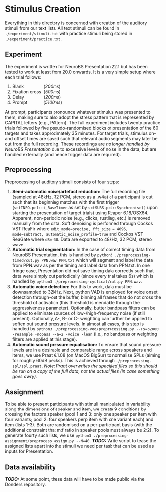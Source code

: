 # Stimulus Creation
Everything in this directory is concerned with creation of the auditory stimuli from our text lists. All text stimuli can be found in ```./experiment/stimuli.txt``` with practice stimuli being stored in ```./experiment/practice.txt```.

## Experiment
The experiment is written for NeuroBS Presentation 22.1 but has been tested to work at least from 20.0 onwards. It is a very simple setup where each trial follows:

1. Blank&nbsp;&nbsp;&nbsp;&nbsp;&nbsp;&nbsp;&nbsp;&nbsp;&nbsp;&nbsp;&nbsp;&nbsp;&nbsp;&nbsp;&nbsp;&nbsp;(*200ms*)
2. Fixation cross &nbsp;(*500ms*)
3. Delay&nbsp;&nbsp;&nbsp;&nbsp;&nbsp;&nbsp;&nbsp;&nbsp;&nbsp;&nbsp;&nbsp;&nbsp;&nbsp;&nbsp;&nbsp;&nbsp;(*200ms*)
4. Prompt&nbsp;&nbsp;&nbsp;&nbsp;&nbsp;&nbsp;&nbsp;&nbsp;&nbsp;&nbsp;&nbsp;&nbsp;&nbsp;(*5100ms*)

At prompt, participants pronounce whatever stimulus was presented to them, making sure to also adopt the stress pattern that is represented by CAPITAL letters (e.g., PAttern). The full experiment includes twenty practice trials followed by five pseudo-randomised blocks of presentation of the 60 targets and takes approximately 35 minutes. For target trials, stimulus on- and offset times are saved such that relevant audio segments may later be cut from the full recording. These recordings are *no longer handled by NeuroBS Presentation* due to excessive levels of noise in the data, but are handled externally (and hence trigger data are required).

## Preprocessing
Preprocessing of auditory stimuli consists of four steps:

1. **Semi-automatic noise/artefact reduction:** The full recording file (sampled at 48kHz, 32 PCM, stereo as a .w4a) of a participant is cut such that its beginning matches with the first trigger (```sctINFO.pcl::i_BaseTimer``` as set by ```sctSUBS.pcl::Synchronise()``` upon starting the presentation of target trials) using Reaper 6.18/OSX64. Apparent, non-periodic noise (e.g., clicks, rustling, etc.) is removed manually from the data. Soft denoising is performed through Cockos VST ReaFir where ```edit_mode=precise, fft_size = 4096, mode=subtract, automatic_noise_profile=true``` and Cockos VST ReaGate where ```dB=-50```. Data are exported to 48kHz, 32 PCM, stereo wave.
2. **Automatic trial segmentation:** In the case of correct timing data from NeuroBS Presentation, this is handled by ```python3 ./preprocessing-timed/cut.py PPN.wav PPN.txt``` which will segment and label the data from PPN.wav  as per the timing and label data from PPN.txt. In one fringe case, Presentation did not save timing data correctly such that data were simply cut periodically (since every trial takes 6s) which is handled by ```python3 ./preprocessing-cyclical/cut.py PPN.wav```.
3. **Automatic voice detection:** For this to work, data must be downsampled to 32kHz. Next, python VAD is employed for voice onset detection through-out the buffer, binning all frames that do not cross the threshold of activation (this threshold is mendable through the aggressiveness parameter). Optionally, butter bandpass filters can be applied to eliminate sources of low-/high-frequency noise (if still present). Optionally, A-, B- or C- weighting can further be applied to soften out sound pressure levels. In almost all cases, this step is handled by ```python3 ./preprocessing-vod/preprocessing.py --Fs=32000 -resample -nopass --a=2 -voice -lean``` (i.e., no bandpass or weighting filters are applied at this stage).
4. **Automatic sound pressure equalisation:** To ensure that sound pressure levels are in a desirable and comparable range across speakers and items, we use Praat 6.1.08 (on MacOS BigSur) to normalise SPLs (aiming for roughly 60dB peaks). This is achieved through ```./preprocessing-spl/spl.praat```. *Note: Praat overwrites the specified files so this should be run on a copy of the full data, not the actual files (in case something goes awry).*

## Assignment
To be able to present participants with stimuli manipulated in variability along the dimensions of speaker and item, we create 9 conditions by crossing the factors speaker (pool 1 and 3: only one speaker per item with four variants; pool 2: four speakers perp item with one variant each) and item (lists 1-3). Both are randomised on a per-participant basis (with the additional constraint that m:f ratio in speaker pools must always be 2:2). To generate fourty such lists, we use ```python3 ./preprocessing-assignment/preprocess_assign.py --N=40```.
***TODO:*** Write script to tease the assigned lists apart into the stimuli we need per task that can be used as inputs for Presentation.

## Data availability
***TODO:*** At some point, these data will have to be made public via the Donders repository.
